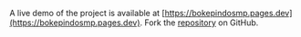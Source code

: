 A live demo of the project is available at [https://bokepindosmp.pages.dev](https://bokepindosmp.pages.dev).
Fork the [repository](https://github.com/jogserborwa/bocilmama) on GitHub.